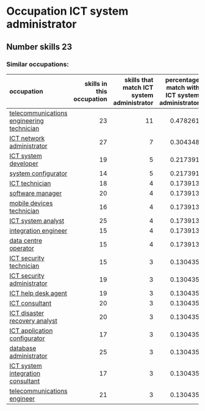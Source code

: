 # Occupation ICT system administrator
## Number skills 23
### Similar occupations:
| occupation                                                                                |   skills in this occupation |   skills that match ICT system administrator |   percentage match with ICT system administrator |   skills not in ICT system administrator |
|:------------------------------------------------------------------------------------------|----------------------------:|---------------------------------------------:|-------------------------------------------------:|-----------------------------------------:|
| [telecommunications engineering technician](telecommunications_engineering_technician.md) |                          23 |                                           11 |                                         0.478261 |                                       12 |
| [ICT network administrator](ICT_network_administrator.md)                                 |                          27 |                                            7 |                                         0.304348 |                                       20 |
| [ICT system developer](ICT_system_developer.md)                                           |                          19 |                                            5 |                                         0.217391 |                                       14 |
| [system configurator](system_configurator.md)                                             |                          14 |                                            5 |                                         0.217391 |                                        9 |
| [ICT technician](ICT_technician.md)                                                       |                          18 |                                            4 |                                         0.173913 |                                       14 |
| [software manager](software_manager.md)                                                   |                          20 |                                            4 |                                         0.173913 |                                       16 |
| [mobile devices technician](mobile_devices_technician.md)                                 |                          16 |                                            4 |                                         0.173913 |                                       12 |
| [ICT system analyst](ICT_system_analyst.md)                                               |                          25 |                                            4 |                                         0.173913 |                                       21 |
| [integration engineer](integration_engineer.md)                                           |                          15 |                                            4 |                                         0.173913 |                                       11 |
| [data centre operator](data_centre_operator.md)                                           |                          15 |                                            4 |                                         0.173913 |                                       11 |
| [ICT security technician](ICT_security_technician.md)                                     |                          15 |                                            3 |                                         0.130435 |                                       12 |
| [ICT security administrator](ICT_security_administrator.md)                               |                          19 |                                            3 |                                         0.130435 |                                       16 |
| [ICT help desk agent](ICT_help_desk_agent.md)                                             |                          19 |                                            3 |                                         0.130435 |                                       16 |
| [ICT consultant](ICT_consultant.md)                                                       |                          20 |                                            3 |                                         0.130435 |                                       17 |
| [ICT disaster recovery analyst](ICT_disaster_recovery_analyst.md)                         |                          20 |                                            3 |                                         0.130435 |                                       17 |
| [ICT application configurator](ICT_application_configurator.md)                           |                          17 |                                            3 |                                         0.130435 |                                       14 |
| [database administrator](database_administrator.md)                                       |                          25 |                                            3 |                                         0.130435 |                                       22 |
| [ICT system integration consultant](ICT_system_integration_consultant.md)                 |                          17 |                                            3 |                                         0.130435 |                                       14 |
| [telecommunications engineer](telecommunications_engineer.md)                             |                          21 |                                            3 |                                         0.130435 |                                       18 |
